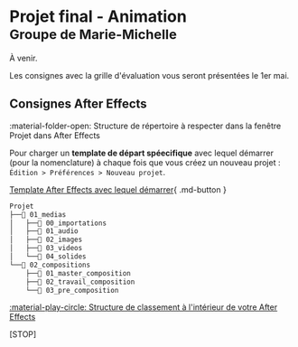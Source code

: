 # Projet final - Animation <br><small>Groupe de Marie-Michelle</small>

À venir.

Les consignes avec la grille d'évaluation vous seront présentées le 1er mai.


## Consignes After Effects

:material-folder-open: Structure de répertoire à respecter dans la fenêtre Projet dans After Effects

Pour charger un **template de départ spéecifique** avec lequel démarrer (pour la nomenclature) à chaque fois que vous créez un nouveau projet : `Édition > Préférences > Nouveau projet`.

[Template After Effects avec lequel démarrer](./template_ae_VEUILLEZ_RENOMMER_LE_NOM_DU_FICHIER.aep){ .md-button }

```txt
Projet
├──📁 01_medias
│   ├──📁 00_importations
│   ├──📁 01_audio
│   ├──📁 02_images
│   ├──📁 03_videos
│   └──📁 04_solides
└──📁 02_compositions
    ├──📁 01_master_composition
    ├──📁 02_travail_composition
    └──📁 03_pre_composition
```

[:material-play-circle: Structure de classement à l'intérieur de votre After Effects](https://cmontmorency365-my.sharepoint.com/:v:/g/personal/mariem_ouellet_cmontmorency_qc_ca/ETIN8nPFerNAgazygAODml0B9iXgeNpTUD3TUKi0gKdpqA?nav=eyJyZWZlcnJhbEluZm8iOnsicmVmZXJyYWxBcHAiOiJPbmVEcml2ZUZvckJ1c2luZXNzIiwicmVmZXJyYWxBcHBQbGF0Zm9ybSI6IldlYiIsInJlZmVycmFsTW9kZSI6InZpZXciLCJyZWZlcnJhbFZpZXciOiJNeUZpbGVzTGlua0NvcHkifX0&e=SNiUki)



[STOP]
